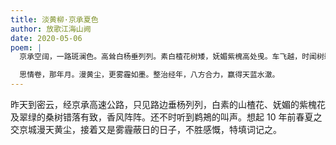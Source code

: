 ```yaml
---
title: 淡黄柳·京承夏色
author: 放歌江海山阙
date: 2020-05-06
poem: |
  京承空阔，一路斑澜色。高耸白杨垂列列。素白楂花树矮，妩媚紫槐高处曵。车飞越，时闻树鹈鴂。

  思情卷，那年月。漫黄尘，更雾霾如墨。整治经年，八方合力，赢得天蓝水澈。
---
```


昨天到密云，经京承高速公路，只见路边垂杨列列，白素的山楂花、妩媚的紫槐花及翠绿的桑树错落有致，香风阵阵。还不时听到鹈鴂的叫声。想起 10 年前春夏之交京城漫天黄尘，接着又是雾霾蔽日的日子，不胜感慨，特填词记之。
